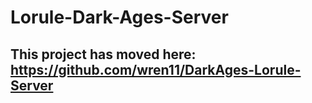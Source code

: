 # Lorule-Dark-Ages-Server

## This project has moved here: https://github.com/wren11/DarkAges-Lorule-Server
